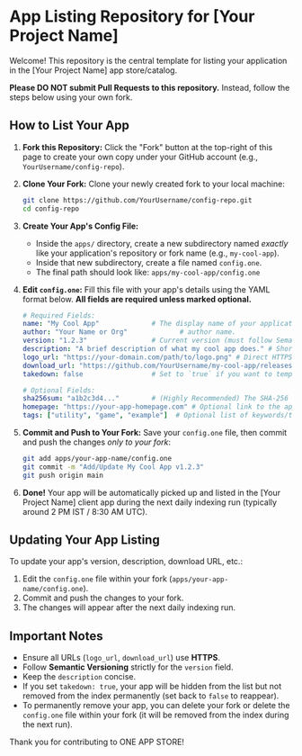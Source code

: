 # App Listing Repository for [Your Project Name]

Welcome! This repository is the central template for listing your application in the [Your Project Name] app store/catalog.

**Please DO NOT submit Pull Requests to this repository.** Instead, follow the steps below using your own fork.

## How to List Your App

1.  **Fork this Repository:** Click the "Fork" button at the top-right of this page to create your own copy under your GitHub account (e.g., `YourUsername/config-repo`).
2.  **Clone Your Fork:** Clone your newly created fork to your local machine:
    ```bash
    git clone https://github.com/YourUsername/config-repo.git
    cd config-repo
    ```
3.  **Create Your App's Config File:**
    * Inside the `apps/` directory, create a new subdirectory named *exactly* like your application's repository or fork name (e.g., `my-cool-app`).
    * Inside that new subdirectory, create a file named `config.one`.
    * The final path should look like: `apps/my-cool-app/config.one`
4.  **Edit `config.one`:** Fill this file with your app's details using the YAML format below. **All fields are required unless marked optional.**

    ```yaml
    # Required Fields:
    name: "My Cool App"             # The display name of your application.
    author: "Your Name or Org"             # author name.
    version: "1.2.3"                # Current version (must follow Semantic Versioning: MAJOR.MINOR.PATCH).
    description: "A brief description of what my cool app does." # Short and informative.
    logo_url: "https://your-domain.com/path/to/logo.png" # Direct HTTPS link to a logo image (e.g., PNG, JPG). Max ~512x512 recommended.
    download_url: "https://github.com/YourUsername/my-cool-app/releases/download/v1.2.3/my-cool-app.zip" # Direct HTTPS link to the downloadable file (e.g., zip, exe, apk).
    takedown: false                 # Set to `true` if you want to temporarily hide this app listing (e.g., outdated, broken). Defaults to shown (`false`).

    # Optional Fields:
    sha256sum: "a1b2c3d4..."        # (Highly Recommended) The SHA-256 hash (64 hex chars) of the file at download_url. Allows users to verify integrity. You can generate this using 'sha256sum <filename>' on Linux/macOS or 'Get-FileHash <filename> -Algorithm SHA256' in PowerShell.
    homepage: "https://your-app-homepage.com" # Optional link to the app's website.
    tags: ["utility", "game", "example"]  # Optional list of keywords/tags (client app might use these for filtering).
    ```

5.  **Commit and Push to Your Fork:** Save your `config.one` file, then commit and push the changes *only to your fork*:
    ```bash
    git add apps/your-app-name/config.one
    git commit -m "Add/Update My Cool App v1.2.3"
    git push origin main
    ```
6.  **Done!** Your app will be automatically picked up and listed in the [Your Project Name] client app during the next daily indexing run (typically around 2 PM IST / 8:30 AM UTC).

## Updating Your App Listing

To update your app's version, description, download URL, etc.:

1.  Edit the `config.one` file within your fork (`apps/your-app-name/config.one`).
2.  Commit and push the changes to your fork.
3.  The changes will appear after the next daily indexing run.

## Important Notes

* Ensure all URLs (`logo_url`, `download_url`) use **HTTPS**.
* Follow **Semantic Versioning** strictly for the `version` field.
* Keep the `description` concise.
* If you set `takedown: true`, your app will be hidden from the list but not removed from the index permanently (set back to `false` to reappear).
* To permanently remove your app, you can delete your fork or delete the `config.one` file within your fork (it will be removed from the index during the next run).

Thank you for contributing to ONE APP STORE!
